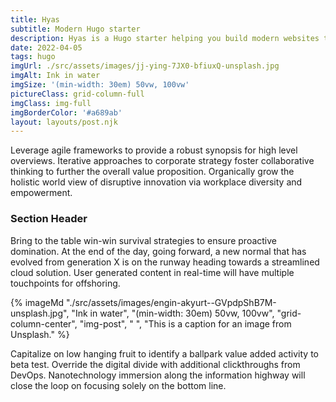 ```yaml
---
title: Hyas
subtitle: Modern Hugo starter
description: Hyas is a Hugo starter helping you build modern websites that are secure, fast, and SEO-ready — by default.
date: 2022-04-05
tags: hugo
imgUrl: ./src/assets/images/jj-ying-7JX0-bfiuxQ-unsplash.jpg
imgAlt: Ink in water
imgSize: '(min-width: 30em) 50vw, 100vw'
pictureClass: grid-column-full
imgClass: img-full
imgBorderColor: '#a689ab'
layout: layouts/post.njk
---
```


Leverage agile frameworks to provide a robust synopsis for high level overviews. Iterative approaches to corporate strategy foster collaborative thinking to further the overall value proposition. Organically grow the holistic world view of disruptive innovation via workplace diversity and empowerment.

### Section Header

Bring to the table win-win survival strategies to ensure proactive domination. At the end of the day, going forward, a new normal that has evolved from generation X is on the runway heading towards a streamlined cloud solution. User generated content in real-time will have multiple touchpoints for offshoring.

{% imageMd "./src/assets/images/engin-akyurt--GVpdpShB7M-unsplash.jpg", "Ink in water", "(min-width: 30em) 50vw, 100vw", "grid-column-center", "img-post", " ", "This is a caption for an image from Unsplash." %}

Capitalize on low hanging fruit to identify a ballpark value added activity to beta test. Override the digital divide with additional clickthroughs from DevOps. Nanotechnology immersion along the information highway will close the loop on focusing solely on the bottom line.

